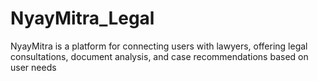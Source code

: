 # NyayMitra_Legal
 NyayMitra is a platform for connecting users with lawyers, offering legal consultations, document analysis, and case recommendations based on user needs

